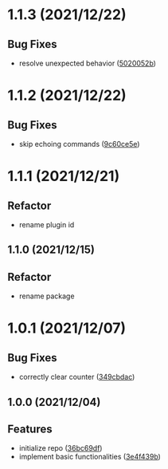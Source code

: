 <a name="1.1.3"></a>
# 1.1.3 (2021/12/22)


## Bug Fixes

* resolve unexpected behavior ([5020052b](https://github.com/Samarium150/mirai-console-simple-echo/commits/5020052b))
<a name="1.1.2"></a>
# 1.1.2 (2021/12/22)


## Bug Fixes

* skip echoing commands ([9c60ce5e](https://github.com/Samarium150/mirai-console-simple-echo/commits/9c60ce5e))
<a name="1.1.1"></a>
# 1.1.1 (2021/12/21)


## Refactor

* rename plugin id
<a name="1.1.0"></a>
## 1.1.0 (2021/12/15)


## Refactor

* rename package
<a name="1.0.1"></a>
# 1.0.1 (2021/12/07)


## Bug Fixes

* correctly clear counter ([349cbdac](https://github.com/Samarium150/mirai-console-simple-echo/commits/349cbdac))
<a name="1.0.0"></a>
## 1.0.0 (2021/12/04)


## Features

* initialize repo ([36bc69df](https://github.com/Samarium150/mirai-console-simple-echo/commits/36bc69df))
* implement basic functionalities ([3e4f439b](https://github.com/Samarium150/mirai-console-simple-echo/commits/3e4f439b))
